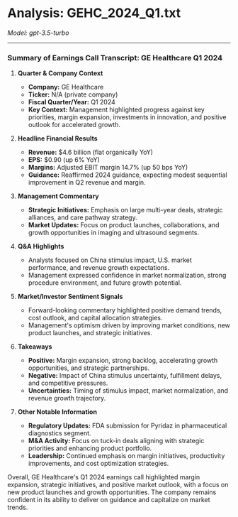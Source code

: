 # Analysis: GEHC_2024_Q1.txt

*Model: gpt-3.5-turbo*

---

### Summary of Earnings Call Transcript: GE Healthcare Q1 2024

1. **Quarter & Company Context**
   - **Company:** GE Healthcare
   - **Ticker:** N/A (private company)
   - **Fiscal Quarter/Year:** Q1 2024
   - **Key Context:** Management highlighted progress against key priorities, margin expansion, investments in innovation, and positive outlook for accelerated growth.

2. **Headline Financial Results**
   - **Revenue:** $4.6 billion (flat organically YoY)
   - **EPS:** $0.90 (up 6% YoY)
   - **Margins:** Adjusted EBIT margin 14.7% (up 50 bps YoY)
   - **Guidance:** Reaffirmed 2024 guidance, expecting modest sequential improvement in Q2 revenue and margin.

3. **Management Commentary**
   - **Strategic Initiatives:** Emphasis on large multi-year deals, strategic alliances, and care pathway strategy.
   - **Market Updates:** Focus on product launches, collaborations, and growth opportunities in imaging and ultrasound segments.

4. **Q&A Highlights**
   - Analysts focused on China stimulus impact, U.S. market performance, and revenue growth expectations.
   - Management expressed confidence in market normalization, strong procedure environment, and future growth potential.

5. **Market/Investor Sentiment Signals**
   - Forward-looking commentary highlighted positive demand trends, cost outlook, and capital allocation strategies.
   - Management's optimism driven by improving market conditions, new product launches, and strategic initiatives.

6. **Takeaways**
   - **Positive:** Margin expansion, strong backlog, accelerating growth opportunities, and strategic partnerships.
   - **Negative:** Impact of China stimulus uncertainty, fulfillment delays, and competitive pressures.
   - **Uncertainties:** Timing of stimulus impact, market normalization, and revenue growth trajectory.

7. **Other Notable Information**
   - **Regulatory Updates:** FDA submission for Pyridaz in pharmaceutical diagnostics segment.
   - **M&A Activity:** Focus on tuck-in deals aligning with strategic priorities and enhancing product portfolio.
   - **Leadership:** Continued emphasis on margin initiatives, productivity improvements, and cost optimization strategies.

Overall, GE Healthcare's Q1 2024 earnings call highlighted margin expansion, strategic initiatives, and positive market outlook, with a focus on new product launches and growth opportunities. The company remains confident in its ability to deliver on guidance and capitalize on market trends.